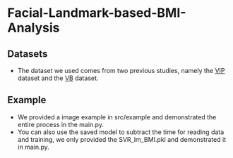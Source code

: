 # Facial-Landmark-based-BMI-Analysis
## Datasets
- The dataset we used comes from two previous studies, namely the [VIP](https://ieeexplore.ieee.org/abstract/document/8546159) dataset and the [VB](https://ieeexplore.ieee.org/abstract/document/8666768) dataset.
## Example
- We provided a image example in src/example and demonstrated the entire process in the main.py.
- You can also use the saved model to subtract the time for reading data and training, we only provided the SVR_lm_BMI.pkl and demonstrated it in main.py.
